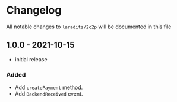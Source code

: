 # Changelog

All notable changes to `laraditz/2c2p` will be documented in this file

## 1.0.0 - 2021-10-15

- initial release

### Added
- Add `createPayment` method.
- Add `BackendReceived` event.

